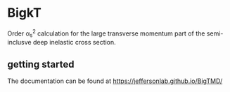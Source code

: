 # BigkT
Order &alpha;<sub>s</sub><sup>2</sup> calculation for the large transverse momentum part of the semi-inclusve deep inelastic cross section.


## getting started

The  documentation can be found at https://jeffersonlab.github.io/BigTMD/ 



